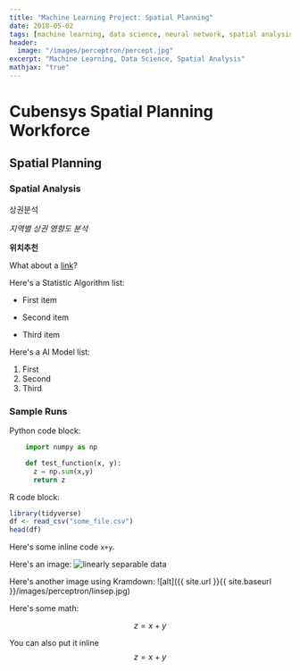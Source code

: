 ```yaml
---
title: "Machine Learning Project: Spatial Planning"
date: 2018-05-02
tags: [machine learning, data science, neural network, spatial analysis]
header:
  image: "/images/perceptron/percept.jpg"
excerpt: "Machine Learning, Data Science, Spatial Analysis"
mathjax: "true"
---
```


# Cubensys Spatial Planning Workforce

## Spatial Planning

### Spatial Analysis

상권분석

*지역별 상권 영향도 분석*

**위치추천**

What about a [link](https://github.com/cubensys)?

Here's a Statistic Algorithm list:
* First item
+ Second item
- Third item

Here's a AI Model list:
1. First
2. Second
3. Third


### Sample Runs

Python code block:
```python
    import numpy as np

    def test_function(x, y):
      z = np.sum(x,y)
      return z
```

R code block:
```r
library(tidyverse)
df <- read_csv("some_file.csv")
head(df)
```

Here's some inline code `x+y`.

Here's an image:
<img src="{{ site.url }}{{ site.baseurl }}/images/perceptron/linsep.jpg" alt="linearly separable data">

Here's another image using Kramdown:
![alt]({{ site.url }}{{ site.baseurl }}/images/perceptron/linsep.jpg)

Here's some math:

$$z=x+y$$

You can also put it inline $$z=x+y$$
